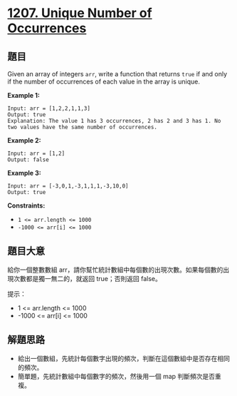 # [1207. Unique Number of Occurrences](https://leetcode.com/problems/unique-number-of-occurrences/)


## 題目

Given an array of integers `arr`, write a function that returns `true` if and only if the number of occurrences of each value in the array is unique.

**Example 1:**

    Input: arr = [1,2,2,1,1,3]
    Output: true
    Explanation: The value 1 has 3 occurrences, 2 has 2 and 3 has 1. No two values have the same number of occurrences.

**Example 2:**

    Input: arr = [1,2]
    Output: false

**Example 3:**

    Input: arr = [-3,0,1,-3,1,1,1,-3,10,0]
    Output: true

**Constraints:**

- `1 <= arr.length <= 1000`
- `-1000 <= arr[i] <= 1000`



## 題目大意

給你一個整數數組 arr，請你幫忙統計數組中每個數的出現次數。如果每個數的出現次數都是獨一無二的，就返回 true；否則返回 false。

提示：

- 1 <= arr.length <= 1000
- -1000 <= arr[i] <= 1000

## 解題思路


- 給出一個數組，先統計每個數字出現的頻次，判斷在這個數組中是否存在相同的頻次。
- 簡單題，先統計數組中每個數字的頻次，然後用一個 map 判斷頻次是否重複。
